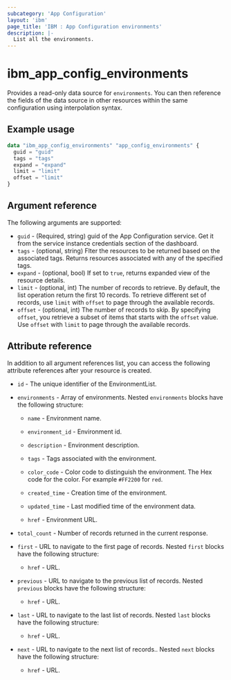 ```yaml
---
subcategory: 'App Configuration'
layout: 'ibm'
page_title: 'IBM : App Configuration environments'
description: |-
  List all the environments.
---
```


# ibm_app_config_environments

Provides a read-only data source for `environments`. You can then reference the fields of the data source in other resources within the same configuration using interpolation syntax.

## Example usage

```terraform
data "ibm_app_config_environments" "app_config_environments" {
  guid = "guid"
  tags = "tags"
  expand = "expand"
  limit = "limit"
  offset = "limit"
}
```

## Argument reference

The following arguments are supported:

- `guid` - (Required, string) guid of the App Configuration service. Get it from the service instance credentials section of the dashboard.
- `tags` - (optional, string) Flter the resources to be returned based on the associated tags. Returns resources associated with any of the specified tags.
- `expand` - (optional, bool) If set to `true`, returns expanded view of the resource details.
- `limit` - (optional, int) The number of records to retrieve. By default, the list operation return the first 10 records. To retrieve different set of records, use `limit` with `offset` to page through the available records.
- `offset` - (optional, int) The number of records to skip. By specifying `offset`, you retrieve a subset of items that starts with the `offset` value. Use `offset` with `limit` to page through the available records.

## Attribute reference

In addition to all argument references list, you can access the following attribute references after your resource is created.

- `id` - The unique identifier of the EnvironmentList.
- `environments` - Array of environments. Nested `environments` blocks have the following structure:

  - `name` - Environment name.

  - `environment_id` - Environment id.

  - `description` - Environment description.

  - `tags` - Tags associated with the environment.

  - `color_code` - Color code to distinguish the environment. The Hex code for the color. For example `#FF2200` for `red`.

  - `created_time` - Creation time of the environment.

  - `updated_time` - Last modified time of the environment data.

  - `href` - Environment URL.

- `total_count` - Number of records returned in the current response.

- `first` - URL to navigate to the first page of records. Nested `first` blocks have the following structure:

  - `href` - URL.

- `previous` - URL to navigate to the previous list of records. Nested `previous` blocks have the following structure:

  - `href` - URL.

- `last` - URL to navigate to the last list of records. Nested `last` blocks have the following structure:

  - `href` - URL.

- `next` - URL to navigate to the next list of records.. Nested `next` blocks have the following structure:
  - `href` - URL.
